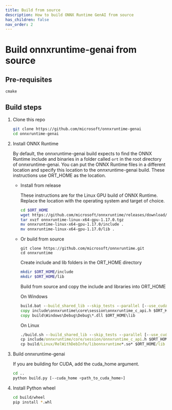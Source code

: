 ```yaml
---
title: Build from source
description: How to build ONNX Runtime GenAI from source
has_children: false
nav_order: 2
---
```


# Build onnxruntime-genai from source

## Pre-requisites

`cmake`

## Build steps

1. Clone this repo

   ```bash
   git clone https://github.com/microsoft/onnxruntime-genai
   cd onnxruntime-genai
   ```

2. Install ONNX Runtime

    By default, the onnxruntime-genai build expects to find the ONNX Runtime include and binaries in a folder called `ort` in the root directory of onnxruntime-genai. You can put the ONNX Runtime files in a different location and specify this location to the onnxruntime-genai build. These instructions use ORT_HOME as the location.

    * Install from release

      These instructions are for the Linux GPU build of ONNX Runtime. Replace the location with the operating system and target of choice. 

      ```bash
      cd $ORT_HOME
      wget https://github.com/microsoft/onnxruntime/releases/download/v1.17.0/onnxruntime-linux-x64-gpu-1.17.0.tgz
      tar xvzf onnxruntime-linux-x64-gpu-1.17.0.tgz 
      mv onnxruntime-linux-x64-gpu-1.17.0/include .
      mv onnxruntime-linux-x64-gpu-1.17.0/lib .
      ```

    * Or build from source

      ```
      git clone https://github.com/microsoft/onnxruntime.git
      cd onnxruntime
      ```

      Create include and lib folders in the ORT_HOME directory

      ```bash
      mkdir $ORT_HOME/include
      mkdir $ORT_HOME/lib
      ```

      Build from source and copy the include and libraries into ORT_HOME

      On Windows

      ```cmd
      build.bat --build_shared_lib --skip_tests --parallel [--use_cuda]
      copy include\onnxruntime\core\session\onnxruntime_c_api.h $ORT_HOME\include
      copy build\Windows\Debug\Debug\*.dll $ORT_HOME\lib
      ```

      On Linux

      ```cmd
      ./build.sh --build_shared_lib --skip_tests --parallel [--use_cuda]
      cp include/onnxruntime/core/session/onnxruntime_c_api.h $ORT_HOME/include
      cp build/Linux/RelWithDebInfo/libonnxruntime*.so* $ORT_HOME/lib
      ```

3. Build onnxruntime-genai

   If you are building for CUDA, add the cuda_home argument.

   ```bash
   cd ..
   python build.py [--cuda_home <path_to_cuda_home>]
   ```


   
4. Install Python wheel

   ```bash
   cd build/wheel
   pip install *.whl
   ```